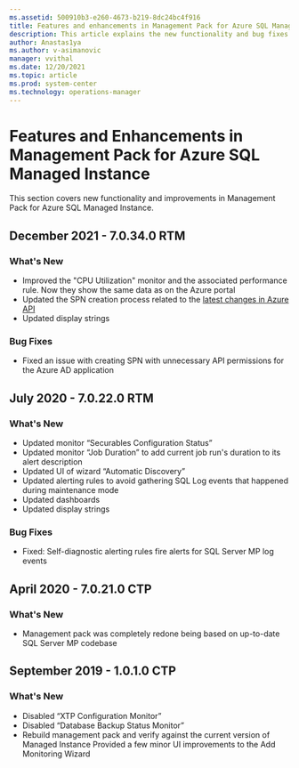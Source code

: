 ```yaml
---
ms.assetid: 500910b3-e260-4673-b219-8dc24bc4f916
title: Features and enhancements in Management Pack for Azure SQL Managed Instance
description: This article explains the new functionality and bug fixes implemented in Management Pack for Azure SQL Managed Instance
author: Anastas1ya
ms.author: v-asimanovic
manager: vvithal
ms.date: 12/20/2021
ms.topic: article
ms.prod: system-center
ms.technology: operations-manager
---
```


# Features and Enhancements in Management Pack for Azure SQL Managed Instance

This section covers new functionality and improvements in Management Pack for Azure SQL Managed Instance.

## December 2021 - 7.0.34.0 RTM

### What's New

- Improved the "CPU Utilization" monitor and the associated performance rule. Now they show the same data as on the Azure portal
- Updated the SPN creation process related to the [latest changes in Azure API](/azure/active-directory/develop/reference-breaking-changes#appid-uri-in-single-tenant-applications-will-require-use-of-default-scheme-or-verified-domains)
- Updated display strings

### Bug Fixes

- Fixed an issue with creating SPN with unnecessary API permissions for the Azure AD application

## July 2020 - 7.0.22.0 RTM

### What's New

- Updated monitor “Securables Configuration Status”
- Updated monitor “Job Duration” to add current job run's duration to its alert description
- Updated UI of wizard “Automatic Discovery”
- Updated alerting rules to avoid gathering SQL Log events that happened during maintenance mode
- Updated dashboards
- Updated display strings

### Bug Fixes

- Fixed: Self-diagnostic alerting rules fire alerts for SQL Server MP log events

## April 2020 - 7.0.21.0 CTP

### What's New

- Management pack was completely redone being based on up-to-date SQL Server MP codebase

## September 2019 - 1.0.1.0 CTP

### What's New

- Disabled “XTP Configuration Monitor”
- Disabled “Database Backup Status Monitor”
- Rebuild management pack and verify against the current version of Managed Instance Provided a few minor UI improvements to the Add Monitoring Wizard